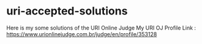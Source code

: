 # uri-accepted-solutions
Here is my some solutions of the URI Online Judge 
My URI OJ Profile Link : https://www.urionlinejudge.com.br/judge/en/profile/353128
